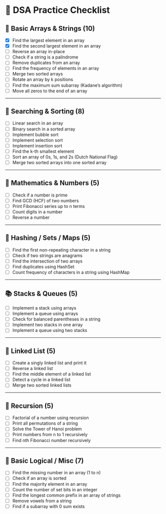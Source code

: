 # 📘 DSA Practice Checklist

## 🔢 Basic Arrays & Strings (10)
- [x] Find the largest element in an array  
- [x] Find the second largest element in an array  
- [ ] Reverse an array in-place  
- [ ] Check if a string is a palindrome  
- [ ] Remove duplicates from an array  
- [ ] Find the frequency of elements in an array  
- [ ] Merge two sorted arrays  
- [ ] Rotate an array by k positions  
- [ ] Find the maximum sum subarray (Kadane’s algorithm)  
- [ ] Move all zeros to the end of an array  

---

## 🔎 Searching & Sorting (8)
- [ ] Linear search in an array  
- [ ] Binary search in a sorted array  
- [ ] Implement bubble sort  
- [ ] Implement selection sort  
- [ ] Implement insertion sort  
- [ ] Find the k-th smallest element  
- [ ] Sort an array of 0s, 1s, and 2s (Dutch National Flag)  
- [ ] Merge two sorted arrays into one sorted array  

---

## 🧮 Mathematics & Numbers (5)
- [ ] Check if a number is prime  
- [ ] Find GCD (HCF) of two numbers  
- [ ] Print Fibonacci series up to n terms  
- [ ] Count digits in a number  
- [ ] Reverse a number  

---

## 🧰 Hashing / Sets / Maps (5)
- [ ] Find the first non-repeating character in a string  
- [ ] Check if two strings are anagrams  
- [ ] Find the intersection of two arrays  
- [ ] Find duplicates using HashSet  
- [ ] Count frequency of characters in a string using HashMap  

---

## 📚 Stacks & Queues (5)
- [ ] Implement a stack using arrays  
- [ ] Implement a queue using arrays  
- [ ] Check for balanced parentheses in a string  
- [ ] Implement two stacks in one array  
- [ ] Implement a queue using two stacks  

---

## 🌲 Linked List (5)
- [ ] Create a singly linked list and print it  
- [ ] Reverse a linked list  
- [ ] Find the middle element of a linked list  
- [ ] Detect a cycle in a linked list  
- [ ] Merge two sorted linked lists  

---

## 🌿 Recursion (5)
- [ ] Factorial of a number using recursion  
- [ ] Print all permutations of a string  
- [ ] Solve the Tower of Hanoi problem  
- [ ] Print numbers from n to 1 recursively  
- [ ] Find nth Fibonacci number recursively  

---

## 🧩 Basic Logical / Misc (7)
- [ ] Find the missing number in an array (1 to n)  
- [ ] Check if an array is sorted  
- [ ] Find the majority element in an array  
- [ ] Count the number of set bits in an integer  
- [ ] Find the longest common prefix in an array of strings  
- [ ] Remove vowels from a string  
- [ ] Find if a subarray with 0 sum exists  
